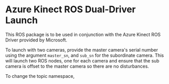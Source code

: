 # Azure Kinect ROS Dual-Driver Launch

This ROS package is to be used in conjunction with the Azure Kinect ROS Driver provided by Microsoft.

To launch with two cameras, provide the master camera's serial number using the argument `master_sn`, and `sub_sn` for the subordinate camera. This will launch two ROS nodes, one for each camera and ensure that the sub camera is offset to the master camera so there are no disturbances.

To change the topic namespace, 
